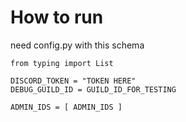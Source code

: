 # How to run
need config.py with this schema
```
from typing import List

DISCORD_TOKEN = "TOKEN HERE"
DEBUG_GUILD_ID = GUILD_ID_FOR_TESTING

ADMIN_IDS = [ ADMIN_IDS ]
```
